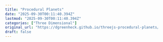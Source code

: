 ```yaml
---
title: "Procedural Planets"
date: "2025-09-30T00:11:40.394Z"
lastmod: "2025-09-30T00:11:40.394Z"
categories: ["Three Dimensional"]
original_url: "https://dgreenheck.github.io/threejs-procedural-planets/"
draft: false
---
```

